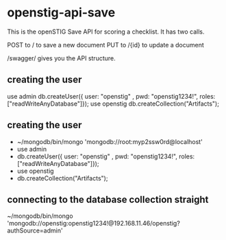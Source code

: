 # openstig-api-save
This is the openSTIG Save API for scoring a checklist. It has two calls.

POST to / to save a new document
PUT to /{id} to update a document

/swagger/ gives you the API structure.

## creating the user

use admin
db.createUser({ user: "openstig" , pwd: "openstig1234!", roles: ["readWriteAnyDatabase"]});
use openstig
db.createCollection("Artifacts");

## creating the user
* ~/mongodb/bin/mongo 'mongodb://root:myp2ssw0rd@localhost'
* use admin
* db.createUser({ user: "openstig" , pwd: "openstig1234!", roles: ["readWriteAnyDatabase"]});
* use openstig
* db.createCollection("Artifacts");

## connecting to the database collection straight
~/mongodb/bin/mongo 'mongodb://openstig:openstig1234!@192.168.11.46/openstig?authSource=admin'

